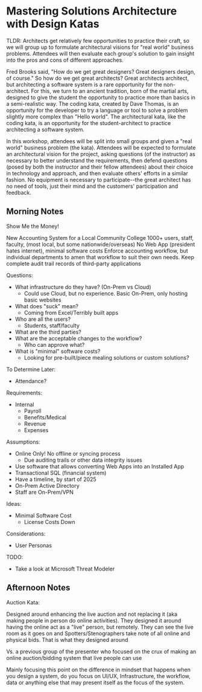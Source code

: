 # Mastering Solutions Architecture with Design Katas

TLDR: Architects get relatively few opportunities to practice their craft, so we will group up to formulate architectural visions for "real world" business problems. Attendees will then evaluate each group's solution to gain insight into the pros and cons of different approaches.

Fred Brooks said, "How do we get great designers? Great designers design, of course." So how do we get great architects? Great architects architect, but architecting a software system is a rare opportunity for the non-architect. For this, we turn to an ancient tradition, born of the martial arts, designed to give the student the opportunity to practice more than basics in a semi-realistic way. The coding kata, created by Dave Thomas, is an opportunity for the developer to try a language or tool to solve a problem slightly more complex than "Hello world". The architectural kata, like the coding kata, is an opportunity for the student-architect to practice architecting a software system.

In this workshop, attendees will be split into small groups and given a "real world" business problem (the kata). Attendees will be expected to formulate an architectural vision for the project, asking questions (of the instructor) as necessary to better understand the requirements, then defend questions (posed by both the instructor and their fellow attendees) about their choice in technology and approach, and then evaluate others' efforts in a similar fashion. No equipment is necessary to participate--the great architect has no need of tools, just their mind and the customers' participation and feedback.

## Morning Notes

Show Me the Money!

New Accounting System for a Local Community College
1000+ users, staff, faculty, (most local, but some nationwide/overseas)
No Web App (president hates internet), minimal software costs
Enforce accounting workflow, but individual departments to amen that workflow to suit their own needs. Keep complete audit trail records of third-party applications

Questions:

* What infrastructure do they have? (On-Prem vs Cloud)
  * Could use Cloud, but no experience. Basic On-Prem, only hosting basic websites 
* What does "suck" mean?
  * Coming from Excel/Terribly built apps
* Who are all the users?
  * Students, staff/faculty
* What are the third parties?
* What are the acceptable changes to the workflow?
  * Who can approve what?
* What is "minimal" software costs?
  * Looking for pre-built/piece mealing solutions or custom solutions?

To Determine Later:

* Attendance?

Requirements:

* Internal
  * Payroll
  * Benefits/Medical
  * Revenue
  * Expenses

Assumptions:

* Online Only! No offline or syncing process
  * Due auditing trails or other data integrity issues
* Use software that allows converting Web Apps into an Installed App
* Transactional SQL (financial system)
* Have a timeline, by start of 2025
* On-Prem Active Directory
* Staff are On-Prem/VPN

Ideas:

* Minimal Software Cost
  * License Costs Down

Considerations:

* User Personas

TODO:

* Take a look at Microsoft Threat Modeler

## Afternoon Notes

Auction Kata:

Designed around enhancing the live auction and not replacing it (aka making people in person do online activities).
They designed it around having the online act as a "live" person, but remotely. They can see the live room as it goes on and Spotters/Stenographers take note of all online and physical bids. That is what they designed around

Vs. a previous group of the presenter who focused on the crux of making an online auction/bidding system that live people can use

Mainly focusing this point on the difference in mindset that happens when you design a system, do you focus on UI/UX, Infrastructure, the workflow, data or anything else that may present itself as the focus of the system.